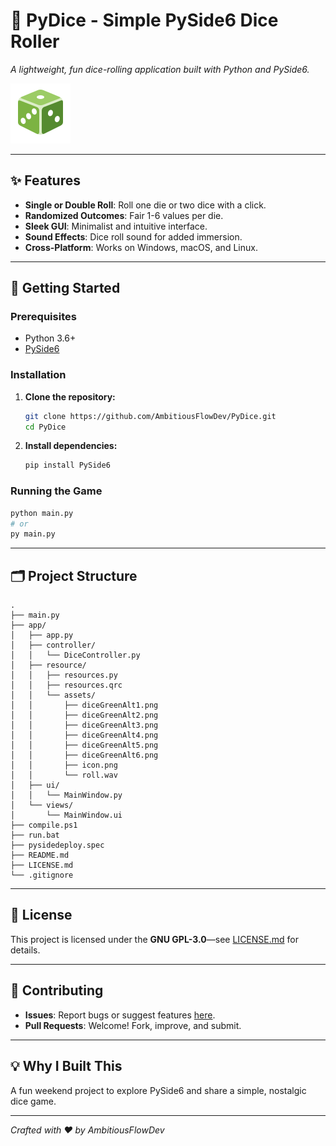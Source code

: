# 🎲 PyDice - Simple PySide6 Dice Roller

*A lightweight, fun dice-rolling application built with Python and PySide6.*

![Demo Screenshot](app/resource/assets/icon.png) <!-- Replace with actual screenshot if available -->

---

## ✨ Features

- **Single or Double Roll**: Roll one die or two dice with a click.
- **Randomized Outcomes**: Fair 1-6 values per die.
- **Sleek GUI**: Minimalist and intuitive interface.
- **Sound Effects**: Dice roll sound for added immersion.
- **Cross-Platform**: Works on Windows, macOS, and Linux.

---

## 🚀 Getting Started

### Prerequisites

- Python 3.6+
- [PySide6](https://pypi.org/project/PySide6/)

### Installation

1. **Clone the repository:**
   ```sh
   git clone https://github.com/AmbitiousFlowDev/PyDice.git
   cd PyDice
   ```
2. **Install dependencies:**
   ```sh
   pip install PySide6
   ```

### Running the Game

```sh
python main.py
# or
py main.py
```

---

## 🗂️ Project Structure

```
.
├── main.py
├── app/
│   ├── app.py
│   ├── controller/
│   │   └── DiceController.py
│   ├── resource/
│   │   ├── resources.py
│   │   ├── resources.qrc
│   │   └── assets/
│   │       ├── diceGreenAlt1.png
│   │       ├── diceGreenAlt2.png
│   │       ├── diceGreenAlt3.png
│   │       ├── diceGreenAlt4.png
│   │       ├── diceGreenAlt5.png
│   │       ├── diceGreenAlt6.png
│   │       ├── icon.png
│   │       └── roll.wav
│   ├── ui/
│   │   └── MainWindow.py
│   └── views/
│       └── MainWindow.ui
├── compile.ps1
├── run.bat
├── pysidedeploy.spec
├── README.md
├── LICENSE.md
└── .gitignore
```

---

## 📜 License

This project is licensed under the **GNU GPL-3.0**—see [LICENSE.md](LICENSE.md) for details.

---

## 🤝 Contributing

- **Issues**: Report bugs or suggest features [here](https://github.com/AmbitiousFlowDev/dice-roller/issues).
- **Pull Requests**: Welcome! Fork, improve, and submit.

---

## 💡 Why I Built This

A fun weekend project to explore PySide6 and share a simple, nostalgic dice game.

---

*Crafted with ♥ by AmbitiousFlowDev*